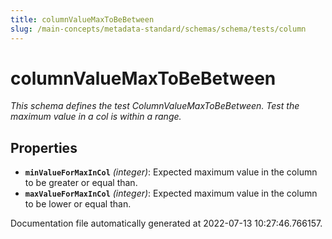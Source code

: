 ```yaml
---
title: columnValueMaxToBeBetween
slug: /main-concepts/metadata-standard/schemas/schema/tests/column
---
```


# columnValueMaxToBeBetween

*This schema defines the test ColumnValueMaxToBeBetween. Test the maximum value in a col is within a range.*

## Properties

- **`minValueForMaxInCol`** *(integer)*: Expected maximum value in the column to be greater or equal than.
- **`maxValueForMaxInCol`** *(integer)*: Expected maximum value in the column to be lower or equal than.


Documentation file automatically generated at 2022-07-13 10:27:46.766157.
